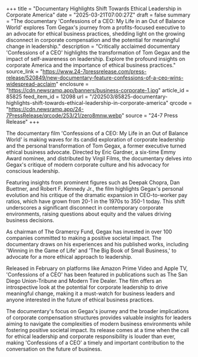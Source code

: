 +++
title = "Documentary Highlights Shift Towards Ethical Leadership in Corporate America"
date = "2025-03-21T07:00:27Z"
draft = false
summary = "The documentary 'Confessions of a CEO: My Life in an Out of Balance World' explores Tom Gegax's journey from a profits-focused executive to an advocate for ethical business practices, shedding light on the growing disconnect in corporate compensation and the potential for meaningful change in leadership."
description = "Critically acclaimed documentary 'Confessions of a CEO' highlights the transformation of Tom Gegax and the impact of self-awareness on leadership. Explore the profound insights on corporate America and the importance of ethical business practices."
source_link = "https://www.24-7pressrelease.com/press-release/520849/new-documentary-feature-confessions-of-a-ceo-wins-widespread-acclaim"
enclosure = "https://cdn.newsramp.app/banners/business-corporate-1.jpg"
article_id = 85825
feed_item_id = 12098
url = "/202503/85825-documentary-highlights-shift-towards-ethical-leadership-in-corporate-america"
qrcode = "https://cdn.newsramp.app/24-7PressRelease/qrcode/253/21/zero8mnw.webp"
source = "24-7 Press Release"
+++

<p>The documentary film 'Confessions of a CEO: My Life in an Out of Balance World' is making waves for its candid exploration of corporate leadership and the personal transformation of Tom Gegax, a former executive turned ethical business advocate. Directed by Eric Gardner, a six-time Emmy Award nominee, and distributed by Virgil Films, the documentary delves into Gegax's critique of modern corporate culture and his advocacy for conscious leadership.</p><p>Featuring insights from prominent figures such as Deepak Chopra, Dan Buettner, and Robert F. Kennedy Jr., the film highlights Gegax's personal evolution and his critique of the dramatic expansion in CEO-to-worker pay ratios, which have grown from 20-1 in the 1970s to 350-1 today. This shift underscores a significant disconnect in contemporary corporate environments, raising questions about equity and the values driving business decisions.</p><p>As chairman of The Gramercy Fund, Gegax has invested in over 100 companies committed to making a positive societal impact. The documentary draws on his experiences and his published works, including 'Winning in the Game of Life' and 'The Big Book of Small Business,' to advocate for a more ethical approach to leadership.</p><p>Released in February on platforms like Amazon Prime Video and Apple TV, 'Confessions of a CEO' has been featured in publications such as The San Diego Union-Tribune and Modern Tire Dealer. The film offers an introspective look at the potential for corporate leadership to drive meaningful change, making it a must-watch for business leaders and anyone interested in the future of ethical business practices.</p><p>The documentary's focus on Gegax's journey and the broader implications of corporate compensation structures provides valuable insights for leaders aiming to navigate the complexities of modern business environments while fostering positive societal impact. Its release comes at a time when the call for ethical leadership and corporate responsibility is louder than ever, making 'Confessions of a CEO' a timely and important contribution to the conversation on the future of business.</p>